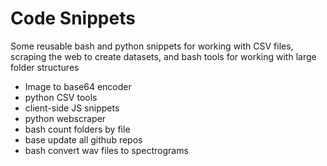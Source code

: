 # Code Snippets

Some reusable bash and python snippets for working with CSV files, scraping the web to create datasets, and bash tools for working with large folder structures

* Image to base64 encoder
* python CSV tools
* client-side JS snippets
* python webscraper
* bash count folders by file
* base update all github repos
* bash convert wav files to spectrograms
